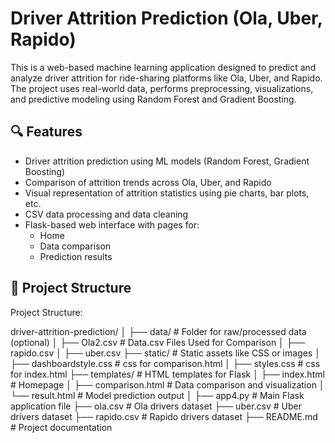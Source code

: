 # Driver Attrition Prediction (Ola, Uber, Rapido)

This is a web-based machine learning application designed to predict and analyze driver attrition for ride-sharing platforms like Ola, Uber, and Rapido. The project uses real-world data, performs preprocessing, visualizations, and predictive modeling using Random Forest and Gradient Boosting.

## 🔍 Features

- Driver attrition prediction using ML models (Random Forest, Gradient Boosting)
- Comparison of attrition trends across Ola, Uber, and Rapido
- Visual representation of attrition statistics using pie charts, bar plots, etc.
- CSV data processing and data cleaning
- Flask-based web interface with pages for:
  - Home
  - Data comparison
  - Prediction results

## 📁 Project Structure
Project Structure:

driver-attrition-prediction/
│
├── data/                      # Folder for raw/processed data (optional)
│   ├── Ola2.csv               # Data.csv Files Used for Comparison
│   ├── rapido.csv
│   ├── uber.csv
├── static/                    # Static assets like CSS or images
│   ├── dashboardstyle.css     # css for comparison.html
│   ├── styles.css             # css for index.html
├── templates/                 # HTML templates for Flask
│   ├── index.html             # Homepage
│   ├── comparison.html        # Data comparison and visualization
│   └── result.html            # Model prediction output
│
├── app4.py                    # Main Flask application file
├── ola.csv                    # Ola drivers dataset
├── uber.csv                   # Uber drivers dataset
├── rapido.csv                 # Rapido drivers dataset
├── README.md                  # Project documentation


